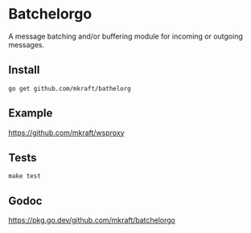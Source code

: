 # Batchelorgo

A message batching and/or buffering module for incoming or outgoing messages.

## Install

```shell
go get github.com/mkraft/bathelorg
```

## Example

https://github.com/mkraft/wsproxy

## Tests

```shell
make test
```

## Godoc

https://pkg.go.dev/github.com/mkraft/batchelorgo
